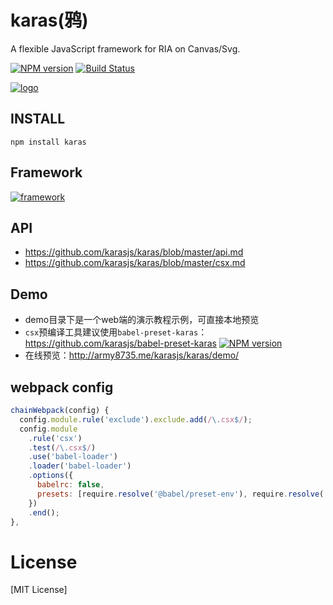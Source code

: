 # karas(鸦)
A flexible JavaScript framework for RIA on Canvas/Svg.

[![NPM version](https://img.shields.io/npm/v/karas.svg)](https://npmjs.org/package/karas)
[![Build Status](https://api.travis-ci.com/karasjs/karas.svg?branch=master&status=started)](https://travis-ci.com/karasjs/karas)

[![logo](https://raw.githubusercontent.com/karasjs/karas/master/logo.png)](https://raw.githubusercontent.com/karasjs/karas/master/logo.png)

## INSTALL
```
npm install karas
```

## Framework
[![framework](https://raw.githubusercontent.com/karasjs/karas/master/demo/framework.png)](https://raw.githubusercontent.com/karasjs/karas/master/demo/framework.png)

## API
* https://github.com/karasjs/karas/blob/master/api.md
* https://github.com/karasjs/karas/blob/master/csx.md

## Demo
* demo目录下是一个web端的演示教程示例，可直接本地预览
* `csx`预编译工具建议使用`babel-preset-karas`：https://github.com/karasjs/babel-preset-karas [![NPM version](https://img.shields.io/npm/v/babel-preset-karas.svg)](https://npmjs.org/package/babel-preset-karas)
* 在线预览：http://army8735.me/karasjs/karas/demo/

## webpack config
```js
chainWebpack(config) {
  config.module.rule('exclude').exclude.add(/\.csx$/);
  config.module
    .rule('csx')
    .test(/\.csx$/)
    .use('babel-loader')
    .loader('babel-loader')
    .options({
      babelrc: false,
      presets: [require.resolve('@babel/preset-env'), require.resolve('babel-preset-karas')],
    })
    .end();
},
```

# License
[MIT License]
